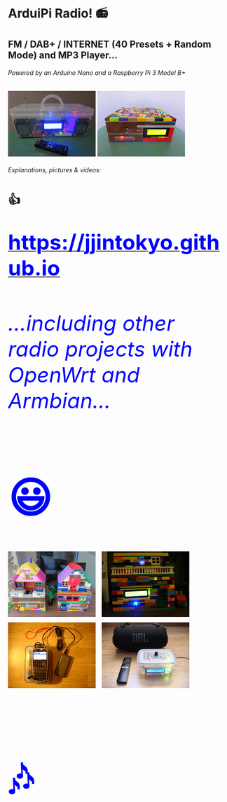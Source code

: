 # ArduiPi Radio! :radio:
## FM / DAB+ / INTERNET (40 Presets + Random Mode) and MP3 Player...
###### *Powered by an Arduino Nano and a Raspberry Pi 3 Model B+*
<p float="left">
   <IMG SRC="pix/ArduiPi%20Radio!%20%5B%20CLEAR%20%5D.jpg" ALT="ArduiPi Radio! [ CLEAR ]" WIDTH=200 HEIGHT=150 BORDER=0>
   <IMG SRC="pix/ArduiPi%20Radio!%20%5B%20LEGO%20%5D.jpg"  ALT="ArduiPi Radio! [ LEGO ]"  WIDTH=200 HEIGHT=150 BORDER=0>
</p>

###### Explanations, pictures & videos:
# :thumbsup:
<p float="left">
   <A HREF="https://jjintokyo.github.io"><FONT SIZE=7 COLOR="Blue"><H1>https://jjintokyo.github.io</H1></A>
</p>

###### ...including other radio projects with OpenWrt and Armbian...
# :smiley:
<p float="left">
   <IMG SRC="pix/Which%20one%20do%20you%20prefer%20(small).jpg"  ALT="Which one do you prefer?" WIDTH=200 HEIGHT=150 BORDER=0>
   <IMG SRC="NoPi/NoPi.jpg"                                      ALT="NoPi!"                    WIDTH=200 HEIGHT=150 BORDER=0>
   <BR>
   <IMG SRC="calcRADIO!/pix/calcRADIO-6.small.jpg"               ALT="calcRADIO!"               WIDTH=200 HEIGHT=150 BORDER=0>
   <IMG SRC="bluetooth_audio/pix/raspberrypizero2w-small-02.jpg" ALT="raspberrypizero2w"        WIDTH=200 HEIGHT=150 BORDER=0>
</p>

# :notes:
